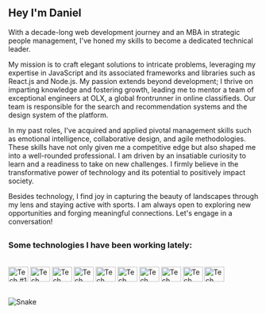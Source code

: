 ## Hey I'm Daniel

With a decade-long web development journey and an MBA in strategic people management, I've honed my skills to become a dedicated technical leader.

My mission is to craft elegant solutions to intricate problems, leveraging my expertise in JavaScript and its associated frameworks and libraries such as React.js and Node.js. My passion extends beyond development; I thrive on imparting knowledge and fostering growth, leading me to mentor a team of exceptional engineers at OLX, a global frontrunner in online classifieds. Our team is responsible for the search and recommendation systems and the design system of the platform.

In my past roles, I've acquired and applied pivotal management skills such as emotional intelligence, collaborative design, and agile methodologies. These skills have not only given me a competitive edge but also shaped me into a well-rounded professional. I am driven by an insatiable curiosity to learn and a readiness to take on new challenges. I firmly believe in the transformative power of technology and its potential to positively impact society.

Besides technology, I find joy in capturing the beauty of landscapes through my lens and staying active with sports. I am always open to exploring new opportunities and forging meaningful connections. Let's engage in a conversation!

##

### Some technologies I have been working lately:

<div style="display: inline_block"><br>
  <img alt="Tech #1 - JS" width="40" height="30" src="https://cdn.jsdelivr.net/gh/devicons/devicon@latest/icons/javascript/javascript-original.svg" />
  <img alt="Tech #2 - TS" width="40" height="30" src="https://cdn.jsdelivr.net/gh/devicons/devicon@latest/icons/typescript/typescript-original.svg" />
  <img alt="Tech #3 - React" width="40" height="30" src="https://cdn.jsdelivr.net/gh/devicons/devicon@latest/icons/react/react-original.svg" />
  <img alt="Tech #4 - Next" width="40" height="30" src="https://cdn.jsdelivr.net/gh/devicons/devicon@latest/icons/nextjs/nextjs-original.svg" />
  <img alt="Tech #5 - HTML" width="40" height="30" src="https://cdn.jsdelivr.net/gh/devicons/devicon@latest/icons/html5/html5-original.svg" />
  <img alt="Tech #6 - CSS" width="40" height="30" src="https://cdn.jsdelivr.net/gh/devicons/devicon@latest/icons/css3/css3-original.svg" />
  <img alt="Tech #7 - Tailwind" width="40" height="30" src="https://cdn.jsdelivr.net/gh/devicons/devicon@latest/icons/tailwindcss/tailwindcss-original.svg" />
  <img alt="Tech #8 - Jest" width="40" height="30" src="https://cdn.jsdelivr.net/gh/devicons/devicon@latest/icons/jest/jest-plain.svg" />
  <img alt="Tech #9 - GitHub Actionsq" width="40" height="30" src="https://cdn.jsdelivr.net/gh/devicons/devicon@latest/icons/githubactions/githubactions-original.svg" />
  <img alt="Tech #10 - Node" width="40" height="30" src="https://cdn.jsdelivr.net/gh/devicons/devicon@latest/icons/nodejs/nodejs-original.svg" />
</div>

##

![Snake](https://github.com/DanielJXavier/DanielJXavier/blob/output/github-contribution-grid-snake.svg)
